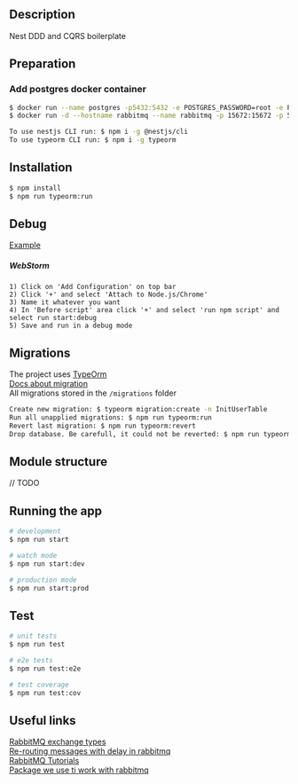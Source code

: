 
[travis-image]: https://api.travis-ci.org/nestjs/nest.svg?branch=master
[travis-url]: https://travis-ci.org/nestjs/nest
[linux-image]: https://img.shields.io/travis/nestjs/nest/master.svg?label=linux

## Description

Nest DDD and CQRS boilerplate

## Preparation
### Add postgres docker container
```bash
$ docker run --name postgres -p5432:5432 -e POSTGRES_PASSWORD=root -e POSTGRES_DB=payform -e POSTGRES_USER=root -d postgres:11.5
$ docker run -d --hostname rabbitmq --name rabbitmq -p 15672:15672 -p 5672:5672 -e RABBITMQ_DEFAULT_USER=root -e RABBITMQ_DEFAULT_PASS=root rabbitmq:3-management
```

```bash
To use nestjs CLI run: $ npm i -g @nestjs/cli
To use typeorm CLI run: $ npm i -g typeorm
```
## Installation

```bash
$ npm install
$ npm run typeorm:run
```

## Debug
[Example](https://github.com/nestjs/nest/issues/993#issuecomment-461189430) 
##### WebStorm
```
1) Click on 'Add Configuration' on top bar
2) Click '+' and select 'Attach to Node.js/Chrome'
3) Name it whatever you want
4) In 'Before script' area click '+' and select 'run npm script' and select run start:debug
5) Save and run in a debug mode 
```

## Migrations
The project uses [TypeOrm](https://typeorm.io)\
[Docs about migration](https://typeorm.io/#/migrations/) \
All migrations stored in the `/migrations` folder
```bash
Create new migration: $ typeorm migration:create -n InitUserTable
Run all unapplied migrations: $ npm run typeorm:run
Revert last migration: $ npm run typeorm:revert
Drop database. Be carefull, it could not be reverted: $ npm run typeorm:drop
```

## Module structure
// TODO 

## Running the app

```bash
# development
$ npm run start

# watch mode
$ npm run start:dev

# production mode
$ npm run start:prod
```

## Test

```bash
# unit tests
$ npm run test

# e2e tests
$ npm run test:e2e

# test coverage
$ npm run test:cov
```

## Useful links
[RabbitMQ exchange types](https://lostechies.com/derekgreer/2012/03/28/rabbitmq-for-windows-exchange-types/) \
[Re-routing messages with delay in rabbitmq](https://medium.com/nmc-techblog/re-routing-messages-with-delay-in-rabbitmq-4a52185f5098)  
[RabbitMQ Tutorials](https://www.rabbitmq.com/getstarted.html) \
[Package we use ti work with  rabbitmq](https://github.com/golevelup/nestjs/tree/master/packages/rabbitmq)
